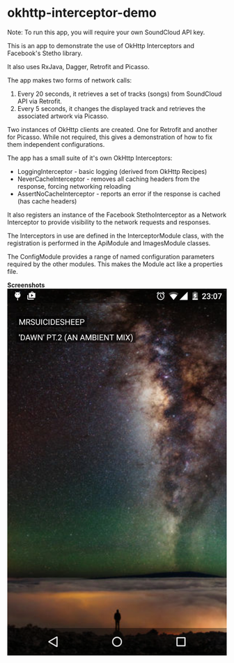 okhttp-interceptor-demo
=======================

Note: To run this app, you will require your own SoundCloud API key.

This is an app to demonstrate the use of OkHttp Interceptors and Facebook's Stetho library.

It also uses RxJava, Dagger, Retrofit and Picasso.

The app makes two forms of network calls:

1. Every 20 seconds, it retrieves a set of tracks (songs) from SoundCloud API via Retrofit.
2. Every 5 seconds, it changes the displayed track and retrieves the associated artwork via Picasso.

Two instances of OkHttp clients are created. One for Retrofit and another for Picasso. While not required,
this gives a demonstration of how to fix them independent configurations. 

The app has a small suite of it's own OkHttp Interceptors:

* LoggingInterceptor - basic logging (derived from OkHttp Recipes)
* NeverCacheInterceptor - removes all caching headers from the response, forcing networking reloading
* AssertNoCacheInterceptor - reports an error if the response is cached (has cache headers)

It also registers an instance of the Facebook StethoInterceptor as a Network Interceptor to provide visibility to the network requests and responses.

The Interceptors in use are defined in the InterceptorModule class, with the registration is performed in the ApiModule and ImagesModule classes.

The ConfigModule provides a range of named configuration parameters required by the other modules. This makes the Module act like a properties file.

**Screenshots**
![An example screenshot](https://github.com/peter-tackage/assets/raw/master/screenshots/okhttp-interceptor-demo/Screenshot_2015-03-31-23-07-20.png)